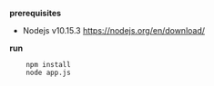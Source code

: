 **prerequisites**
* Nodejs v10.15.3 https://nodejs.org/en/download/

**run**
```
    npm install
    node app.js
```
